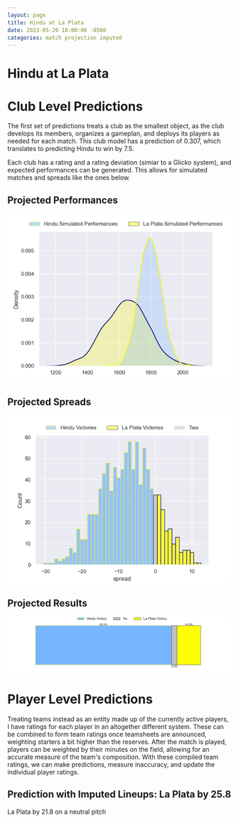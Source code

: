 ```yaml
---  
layout: page  
title: Hindu at La Plata  
date: 2023-05-20 18:00:00 -0500  
categories: match projection imputed  
---
```

# Hindu at La Plata

# Club Level Predictions


The first set of predictions treats a club as the smallest object, as the club develops its members, organizes a gameplan, and deploys its players as needed for each match. This club model has a prediction of 0.307, which translates to predicting Hindu to win by 7.5.

Each club has a rating and a rating deviation (simiar to a Glicko system), and expected performances can be generated. This allows for simulated matches and spreads like the ones below.
## Projected Performances


![Projected Performances](plots/performances_2023-05-20-LaPlata-Hindu.png)
## Projected Spreads


![Projected Spreads](plots/spreads_2023-05-20-LaPlata-Hindu.png)
## Projected Results


![Projected Results](plots/resultbar_2023-05-20-LaPlata-Hindu.png)
# Player Level Predictions


Treating teams instead as an entity made up of the currently active players, I have ratings for each player in an altogether different system. These can be combined to form team ratings once teamsheets are announced, weighting starters a bit higher than the reserves. After the match is played, players can be weighted by their minutes on the field, allowing for an accurate measure of the team's composition. With these compiled team ratings, we can make predictions, measure inaccuracy, and update the individual player ratings.
## Prediction with Imputed Lineups: La Plata by 25.8


La Plata by 21.8 on a neutral pitch

